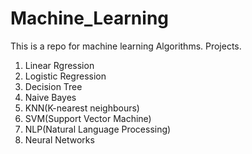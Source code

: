 # Machine_Learning

This is a repo for machine learning Algorithms.
Projects.
1. Linear Rgression
2. Logistic Regression
3. Decision Tree
4. Naive Bayes
5. KNN(K-nearest neighbours)
6. SVM(Support Vector Machine)
7. NLP(Natural Language Processing)
8. Neural Networks
